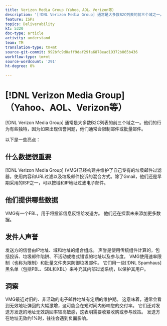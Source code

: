 ```yaml
---
title: Verizon Media Group（Yahoo、AOL、Verizon等）
description: '[!DNL Verizon Media Group] 通常是大多数B2C列表的前三个域之一。他们的行为有些独特，因为如果出现信誉问题，他们通常会限制邮件或批量邮件。'
feature: ISPs
topics: Deliverability
kt: 5320
doc-type: article
activity: understand
team: TM
translation-type: tm+mt
source-git-commit: 992bfc9d0aff9daf29fa6878ead19372b065b436
workflow-type: tm+mt
source-wordcount: '291'
ht-degree: 0%

---
```



# [!DNL Verizon Media Group] （Yahoo、AOL、Verizon等）

[!DNL Verizon Media Group] 通常是大多数B2C列表的前三个域之一。他们的行为有些独特，因为如果出现信誉问题，他们通常会限制邮件或批量邮件。

以下是一些亮点：

## 什么数据很重要

[!DNL Verizon Media Group] (VMG)已经构建并维护了自己专有的垃圾邮件过滤器，使用内容和URL过滤以及垃圾邮件投诉的混合方式。除了Gmail，他们还是早期采用的ISP之一，可以按域和IP地址过滤电子邮件。

## 他们提供哪些数据

VMG有一个FBL，用于将投诉信息反馈给发送方。 他们还在探索未来添加更多数据。

## 发件人声誉

发送方的信誉由IP地址、域和地址的组合组成。 声誉是使用传统组件计算的，包括投诉、垃圾邮件陷阱、不活动或格式错误的地址以及参与度。 VMG使用速率限制（也称为限制）和批量文件夹来防御垃圾邮件。 它们用一些[!DNL Spamhaus]黑名单（包括PBL、SBL和XBL）来补充其内部过滤系统，以保护其用户。

## 洞察

VMG最近对旧的、非活动的电子邮件地址有定期的维护期。 这意味着，通常会看到无效地址弹回的大幅激增，这可能会在短时间内影响您的交付率。 它们还对发送方发送的地址无效跳回率较高敏感，这表明需要收紧收购或参与政策。 发送方在地址无效约1%时，往往会遇到负面影响。
